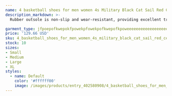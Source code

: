 ```yaml
---
name: 4 basketball shoes for men women 4s Military Black Cat Sail Red Cement Yellow Thunder White Oreo Cool Grey Blue University Seafoam mens spor
description_markdown: >-
  Rubber outsole is non-slip and wear-resistant, providing excellent traction on various surfaces and terrains. Rubber outsole, anti-slip and wear-resistant, suitable for indoor and outdoor sports. Suitable for basketball, football, volleyball, baseball, tennis, softball, etc. It is also a good gift for family and friends.welcome to order.Soft sports casual shoes leather upper combines a white base with contrasting black overlays Lightweight rubber outsole with anti-slip grooves for superior traction and grip..syi

garment_type: jfpoepofkwepokfpowekpfowekpofkwepofkpoweeeeeeeeeeeeeeeeeeeeeeeeefwepfpwekfpwekpfowkepfkwepfkwepokfpwefpwemfmwefmwekfkwepokfpwemfwemkfmwekfmweklfmklwemfwemmmwefmwefmwefmklwemfklwemfklmweklfmweklfmwek eekemfwekfkwefkwepkpekpekpkepfk welmelwleklwekweklkleklwek qwmklqmwklmel
price: '129.66 USD'
sku: 4_basketball_shoes_for_men_women_4s_military_black_cat_sail_red_cement_yellow_thunder_white_oreo_cool_grey_blue_university_seafoam_mens_spor
stock: 10
sizes:
- Small
- Medium
- Large
- XL
styles:
  - name: Default
    color: '#ffffff00'
    image: /images/products/entry_402580908/4_basketball_shoes_for_men_women_4s_military_black_cat_sail_red_cement_yellow_thunder_white_oreo_cool_grey_blue_university_seafoam_mens_spor_402580908.jpg
---
```

